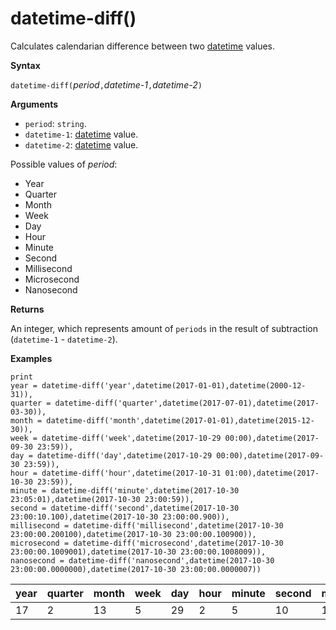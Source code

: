 # datetime-diff()

Calculates calendarian difference between two [datetime](./scalar-data-types/datetime.md) values.

**Syntax**

`datetime-diff(`*period*`,`*datetime-1*`,`*datetime-2*`)`

**Arguments**

* `period`: `string`. 
* `datetime-1`: [datetime](./scalar-data-types/datetime.md) value.
* `datetime-2`: [datetime](./scalar-data-types/datetime.md) value.

Possible values of *period*: 
- Year
- Quarter
- Month
- Week
- Day
- Hour
- Minute
- Second
- Millisecond
- Microsecond
- Nanosecond

**Returns**

An integer, which represents amount of `periods` in the result of subtraction (`datetime-1` - `datetime-2`).

**Examples**

```kusto
print
year = datetime-diff('year',datetime(2017-01-01),datetime(2000-12-31)),
quarter = datetime-diff('quarter',datetime(2017-07-01),datetime(2017-03-30)),
month = datetime-diff('month',datetime(2017-01-01),datetime(2015-12-30)),
week = datetime-diff('week',datetime(2017-10-29 00:00),datetime(2017-09-30 23:59)),
day = datetime-diff('day',datetime(2017-10-29 00:00),datetime(2017-09-30 23:59)),
hour = datetime-diff('hour',datetime(2017-10-31 01:00),datetime(2017-10-30 23:59)),
minute = datetime-diff('minute',datetime(2017-10-30 23:05:01),datetime(2017-10-30 23:00:59)),
second = datetime-diff('second',datetime(2017-10-30 23:00:10.100),datetime(2017-10-30 23:00:00.900)),
millisecond = datetime-diff('millisecond',datetime(2017-10-30 23:00:00.200100),datetime(2017-10-30 23:00:00.100900)),
microsecond = datetime-diff('microsecond',datetime(2017-10-30 23:00:00.1009001),datetime(2017-10-30 23:00:00.1008009)),
nanosecond = datetime-diff('nanosecond',datetime(2017-10-30 23:00:00.0000000),datetime(2017-10-30 23:00:00.0000007))
```

|year|quarter|month|week|day|hour|minute|second|millisecond|microsecond|nanosecond|
|---|---|---|---|---|---|---|---|---|---|---|
|17|2|13|5|29|2|5|10|100|100|-700|






